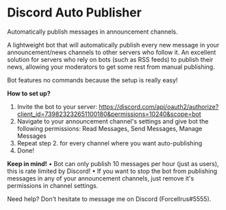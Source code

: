 # Discord Auto Publisher
Automatically publish messages in announcement channels.

A lightweight bot that will automatically publish every new message in your announcement/news channels to other servers who follow it. An excellent solution for servers who rely on bots (such as RSS feeds) to publish their news, allowing your moderators to get some rest from manual publishing.

Bot features no commands because the setup is really easy!

**How to set up?**
1. Invite the bot to your server: https://discord.com/api/oauth2/authorize?client_id=739823232651100180&permissions=10240&scope=bot
2. Navigate to your announcement channel's settings and give bot the following permissions: Read Messages, Send Messages, Manage Messages
3. Repeat step 2. for every channel where you want auto-publishing
4. Done!

**Keep in mind!**
• Bot can only publish 10 messages per hour (just as users), this is rate limited by Discord!
• If you want to stop the bot from publishing messages in any of your announcement channels, just remove it's permissions in channel settings.

Need help? Don't hesitate to message me on Discord (Forcellrus#5555).
